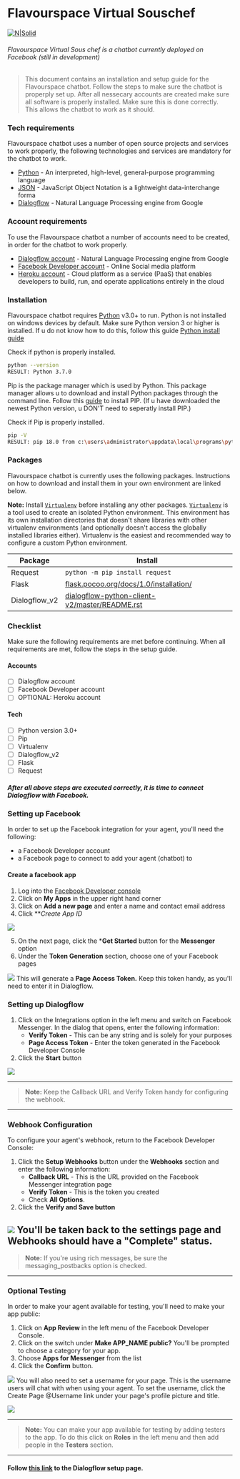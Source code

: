# Flavourspace Virtual Souschef

[![N|Solid](https://pbs.twimg.com/profile_images/469110013898661888/u9CeOkTw_200x200.png)](http://flavourspace.com/)

###### Flavourspace Virtual Sous chef is a chatbot currently deployed on Facebook (still in development)
> This document contains an installation and setup guide
> for the Flavourspace chatbot. Follow the steps to make sure 
> the chatbot is properply set up. After all nessecary accounts are created
> make sure all software is properly installed. Make sure this is done
> correctly. This allows the chatbot to work as it should.

### Tech requirements
Flavourspace chatbot uses a number of open source projects and services to work properly, the following technologies and services are mandatory for the chatbot to work.

* [Python](https://www.python.org/) - An interpreted, high-level, general-purpose programming language
* [JSON](https://docs.python.org/3/library/json.html) - JavaScript Object Notation is a lightweight data-interchange forma
* [Dialogflow](https://dialogflow.com/) - Natural Language Processing engine from Google


### Account requirements
To use the Flavourspace chatbot a number of accounts need to be created, in order for the chatbot to work properly.
* [Dialogflow account](https://dialogflow.com/) - Natural Language Processing engine from Google
* [Facebook Developer account](https://www.facebook.com/) - Online Social media platform
* [Heroku account](https://www.heroku.com/) - Cloud platform as a service (PaaS) that enables developers to build, run, and operate applications entirely in the cloud


### Installation
Flavourspace chatbot requires [Python](https://www.python.org/) v3.0+ to run.
Python is not installed on windows devices by default. Make sure Python version 3 or higher is installed. If u do not know how to do this, follow this guide [Python install guide](https://www.howtogeek.com/197947/how-to-install-python-on-windows/)

Check if python is properly installed.
```sh
python --version
RESULT: Python 3.7.0
```


Pip is the package manager which is used by Python. This package manager allows u to download and install Python packages through the command line. Follow this [guide](https://www.liquidweb.com/kb/install-pip-windows/) to install PIP.
(If u have downloaded the newest Python version, u DON'T need to seperatly install PIP.)

Check if Pip is properly installed.
```sh
pip -V
RESULT: pip 18.0 from c:\users\administrator\appdata\local\programs\python\python37\lib\site-packages\pip (python 3.7)
```

### Packages
Flavourspace chatbot is currently uses the following packages. Instructions on how to download and install them in your own environment are linked below. 

**Note:** 
Install [`Virtualenv`](https://virtualenv.pypa.io/en/latest/installation/) before installing any other packages. [`Virtualenv`](https://virtualenv.pypa.io/en/latest/installation/) is a tool used to create an isolated Python environment. This environment has its own installation directories that doesn't share libraries with other virtualenv environments (and optionally doesn't access the globally installed libraries either). 
Virtualenv is the easiest and recommended way to configure a custom Python environment.

| Package | Install |
| ------ | ------ |
| Request | ```python -m pip install request ``` |
| Flask | [flask.pocoo.org/docs/1.0/installation/][Plflsk] |
| Dialogflow_v2 | [dialogflow-python-client-v2/master/README.rst][Pldialog] |



### Checklist
Make sure the following requirements are met before continuing. When all requirements are met, follow the steps in the setup guide.
#### Accounts
- [ ] Dialogflow account
- [ ] Facebook Developer account
- [ ] OPTIONAL: Heroku account

#### Tech
- [ ] Python version 3.0+
- [ ] Pip
- [ ] Virtualenv
- [ ] Dialogflow_v2
- [ ] Flask
- [ ] Request

##### After all above steps are executed correctly, it is time to connect Dialogflow with Facebook.

### Setting up Facebook

In order to set up the Facebook integration for your agent, you'll need the following:
- a Facebook Developer account
- a Facebook page to connect to add your agent (chatbot) to
#### Create a facebook app
1. Log into the [Facebook Developer console](https://developers.facebook.com/)
2. Click on **My Apps** in the upper right hand corner
3. Click on **Add a new page** and enter a name and contact email address
4. Click ***Create App ID*

![](https://dialogflow.com/docs/images/integrations/facebook/001-facebook.png)

5. On the next page, click the ***Get Started** button for the **Messenger** option
6. Under the **Token Generation** section, choose one of your Facebook pages

![](https://dialogflow.com/docs/images/integrations/facebook/002-facebook.png)
This will generate a **Page Access Token.** Keep this token handy, as you'll need to enter it in Dialogflow.

### Setting up Dialogflow
1. Click on the Integrations option in the left menu and switch on Facebook Messenger. In the dialog that opens, enter the following information: 
    - **Verify Token** - This can be any string and is solely for your purposes
    - **Page Access Token** - Enter the token generated in the Facebook Developer Console
2. Click the **Start** button

![](https://dialogflow.com/docs/images/integrations/facebook/003-facebook.png)

---
> **Note:** Keep the Callback URL and Verify Token handy for configuring the webhook.
---
### Webhook Configuration
To configure your agent's webhook, return to the Facebook Developer Console:
1. Click the **Setup Webhooks** button under the **Webhooks** section and enter the following information: 
    - **Callback URL** - This is the URL provided on the Facebook Messenger integration page
    - **Verify Token** - This is the token you created
    - Check **All Options**.
2. Click the **Verify and Save button**

![](https://dialogflow.com/docs/images/integrations/facebook/004-facebook.png)
You'll be taken back to the settings page and **Webhooks** should have a "Complete" status.
---
> **Note:** If you're using rich messages, be sure the messaging_postbacks option is checked.
---

### Optional Testing
In order to make your agent available for testing, you'll need to make your app public:
1. Click on **App Review** in the left menu of the Facebook Developer Console.
2. Click on the switch under **Make APP_NAME public?** You'll be prompted to choose a category for your app.
3. Choose **Apps for Messenger** from the list
4. Click the **Confirm** button.

![](https://dialogflow.com/docs/images/integrations/facebook/005-facebook.png)
You will also need to set a username for your page. This is the username users will chat with when using your agent. To set the username, click the Create Page @Username link under your page's profile picture and title.

![](https://dialogflow.com/docs/images/integrations/facebook/add-username.png)

---
> **Note:** You can make your app available for testing by adding testers to the app. To do this click on **Roles** in the left menu and then add people in the **Testers** section.
---
#### Follow [**this link**](https://dialogflow.com/docs/integrations/facebook) to the Dialogflow setup page.




   [Plreq]: <https://github.com/joemccann/dillinger/tree/master/plugins/dropbox/README.md>
   [Plflsk]: <http://flask.pocoo.org/docs/1.0/installation/>
   [Pldialog]: <https://github.com/googleapis/dialogflow-python-client-v2/blob/master/README.rst>

